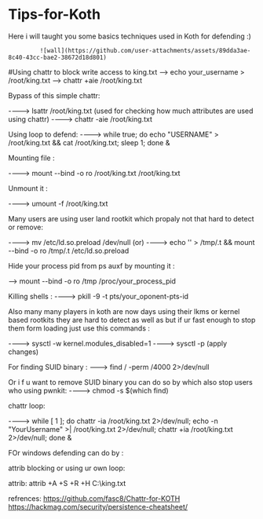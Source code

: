 # Tips-for-Koth
Here i will taught you some basics techniques used in Koth for defending :)


             ![wall](https://github.com/user-attachments/assets/89dda3ae-8c40-43cc-bae2-38672d18d801)


#Using chattr to block write access to king.txt
--> echo your_username > /root/king.txt
--> chattr +aie /root/king.txt

Bypass of this simple chattr:

----> lsattr /root/king.txt (used for checking how much attributes are used using chattr)
----> chattr -aie /root/king.txt

Using loop to defend:
----> while true; do echo "USERNAME" > /root/king.txt && cat /root/king.txt; sleep 1; done &

Mounting file :

----> mount  --bind -o ro /root/king.txt /root/king.txt

Unmount it :

----> umount -f /root/king.txt


Many users are using user land rootkit which propaly not that hard to detect or remove:

----> mv /etc/ld.so.preload /dev/null
(or) ----> echo '' > /tmp/.t && mount --bind -o ro /tmp/.t /etc/ld.so.preload



Hide your process pid from ps auxf by mounting it :

--> mount  --bind -o ro /tmp /proc/your_process_pid

Killing shells :
----> pkill -9 -t pts/your_oponent-pts-id


Also many many players in koth are now days using their lkms or kernel based rootkits they are hard to detect as well as but if ur fast enough to stop them form loading just use this commands :

----> sysctl -w kernel.modules_disabled=1
---->  sysctl -p (apply changes)

For finding SUID binary :
---> find / -perm /4000 2>/dev/null


Or i f u want to remove SUID binary you can do so by which also stop users who using pwnkit:
----> chmod -s $(which find)


chattr loop:

----> while [ 1 ]; do chattr -ia /root/king.txt 2>/dev/null; echo -n "YourUsername" >| /root/king.txt 2>/dev/null; chattr +ia /root/king.txt 2>/dev/null; done &



FOr windows defending can do by :

attrib blocking or using ur own loop:


attrib:
attrib +A +S +R +H C:\king.txt



refrences: https://github.com/fasc8/Chattr-for-KOTH
https://hackmag.com/security/persistence-cheatsheet/

